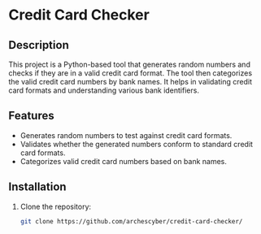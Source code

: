 # Credit Card Checker

## Description

This project is a Python-based tool that generates random numbers and checks if they are in a valid credit card format. The tool then categorizes the valid credit card numbers by bank names. It helps in validating credit card formats and understanding various bank identifiers.

## Features

- Generates random numbers to test against credit card formats.
- Validates whether the generated numbers conform to standard credit card formats.
- Categorizes valid credit card numbers based on bank names.

## Installation

1. Clone the repository:

   ```bash
   git clone https://github.com/archescyber/credit-card-checker/
